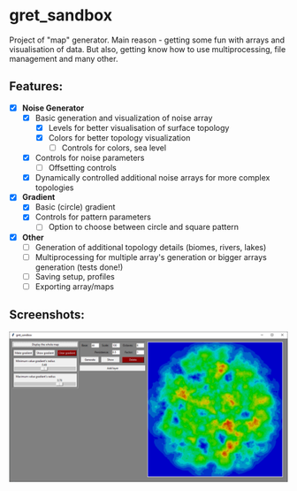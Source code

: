 # gret_sandbox

Project of "map" generator.
Main reason - getting some fun with arrays and visualisation of data. 
But also, getting know how to use multiprocessing, file management and many other.

## Features: 

* [x] **Noise Generator**
    * [x] Basic generation and visualization of noise array
        * [x] Levels for better visualisation of surface topology
        * [x] Colors for better topology visualization
            * [ ] Controls for colors, sea level
    * [x] Controls for noise parameters
        * [ ] Offsetting controls
    * [x] Dynamically controlled additional noise arrays for more complex topologies

* [x] **Gradient**
    * [x] Basic (circle) gradient 
    * [x] Controls for pattern parameters
        * [ ] Option to choose between circle and square pattern

* [x] **Other**
    * [ ] Generation of additional topology details (biomes, rivers, lakes)
    * [ ] Multiprocessing for multiple array's generation or bigger arrays generation (tests done!)
    * [ ] Saving setup, profiles
    * [ ] Exporting array/maps

## Screenshots:

![x](/images/screen%2025.10.2020%20topology%20map%20with%20colors.png)